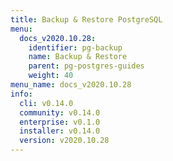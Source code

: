 ```yaml
---
title: Backup & Restore PostgreSQL
menu:
  docs_v2020.10.28:
    identifier: pg-backup
    name: Backup & Restore
    parent: pg-postgres-guides
    weight: 40
menu_name: docs_v2020.10.28
info:
  cli: v0.14.0
  community: v0.14.0
  enterprise: v0.1.0
  installer: v0.14.0
  version: v2020.10.28
---
```



